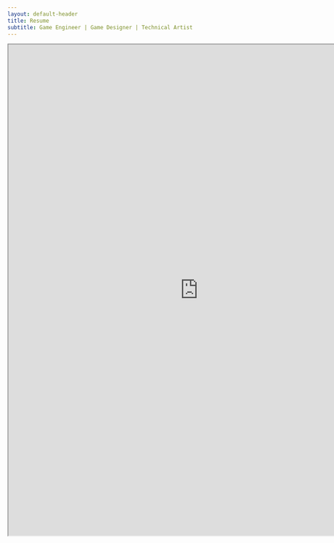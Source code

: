 ```yaml
---
layout: default-header
title: Resume
subtitle: Game Engineer | Game Designer | Technical Artist
---
```

<div class="row">
  <div style="width: 820px;margin-left: auto ;margin-right: auto ;">
    <iframe
      src="http://docs.google.com/viewer?url=http://kornosky.github.io/assets/img/ChristopherKornoskyResume2020.pdf&embedded=true"
      scrolling="auto" height="1100px" width="850px" margin-left="auto" margin-right="auto"></iframe>
  </div>
</div>
